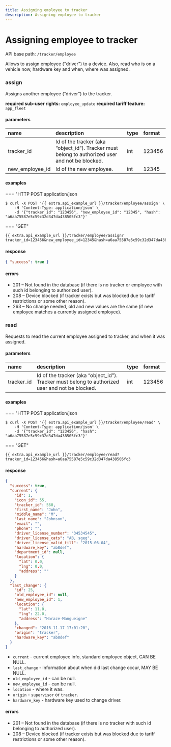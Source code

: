 ```yaml
---
title: Assigning employee to tracker
description: Assigning employee to tracker
---
```


# Assigning employee to tracker

API base path: `/tracker/employee`

Allows to assign employee ("driver") to a device. Also, read who is on a vehicle now, hardware key and when, where was assigned. 

### assign

Assigns another employee (“driver”) to the tracker.

**required sub-user rights:** `employee_update`
**required tariff feature:** `app_fleet`

#### parameters

| name | description | type| format|
| :------ | :------ | :----- | :------ |
| tracker_id | Id of the tracker (aka “object_id”). Tracker must belong to authorized user and not be blocked. | int | 123456 |
| new_employee_id | Id of the new employee. | int | 12345 |

#### examples

=== "HTTP POST application/json

```abap
$ curl -X POST '{{ extra.api_example_url }}/tracker/employee/assign' \
    -H 'Content-Type: application/json' \ 
    -d '{"tracker_id": "123456", "new_employee_id": "12345", "hash": "a6aa75587e5c59c32d347da438505fc3"}'
```

=== "GET"

```abap
{{ extra.api_example_url }}/tracker/employee/assign?tracker_id=123456&new_employee_id=12345&hash=a6aa75587e5c59c32d347da438505fc3
```

#### response

```json
{ "success": true }
```

#### errors

* 201 – Not found in the database (if there is no tracker or employee with such id belonging to authorized user).
* 208 – Device blocked (if tracker exists but was blocked due to tariff restrictions or some other reason).
* 263 – No change needed, old and new values are the same (if new employee matches a currently assigned employee).

### read

Requests to read the current employee assigned to tracker, and when it was assigned.

#### parameters

| name | description | type| format|
| :------ | :------ | :----- | :------ |
| tracker_id | Id of the tracker (aka “object_id”). Tracker must belong to authorized user and not be blocked. | int | 123456 |

#### examples

=== "HTTP POST application/json

```abap
$ curl -X POST '{{ extra.api_example_url }}/tracker/employee/read' \
    -H 'Content-Type: application/json' \ 
    -d '{"tracker_id": "123456", "hash": "a6aa75587e5c59c32d347da438505fc3"}'
```

=== "GET"

```abap
{{ extra.api_example_url }}/tracker/employee/read?tracker_id=123456&hash=a6aa75587e5c59c32d347da438505fc3
```

#### response

```json
{
  "success": true,
  "current": {
    "id": 1,
    "icon_id": 55,
    "tracker_id": 560,
    "first_name": "John",
    "middle_name": "M",
    "last_name": "Johnson",
    "email": "",
    "phone": "",
    "driver_license_number": "34534545",
    "driver_license_cats": "AB, sgeg",
    "driver_license_valid_till": "2015-06-04",
    "hardware_key": "ab8def",
    "department_id": null,
    "location": {
      "lat": 0.0,
      "lng": 0.0,
      "address": ""
    }
  },
  "last_change": {
    "id": 25,
    "old_employee_id": null,
    "new_employee_id": 1,
    "location": {
      "lat": 11.0,
      "lng": 22.0,
      "address": "Haraze-Mangueigne"
    },
    "changed": "2016-11-17 17:01:20",
    "origin": "tracker",
    "hardware_key": "ab8def"
  }
}
```

* `current` - current employee info, standard employee object, CAN BE NULL.
* `last_change` - information about when did last change occur, MAY BE NULL.
* `old_employee_id` - can be null.
* `new_employee_id` - can be null.
* `location` - where it was.
* `origin` - `supervisor` or `tracker`.
* `hardware_key` - hardware key used to change driver.

#### errors

* 201 – Not found in the database (if there is no tracker with such id belonging to authorized user).
* 208 – Device blocked (if tracker exists but was blocked due to tariff restrictions or some other reason).
